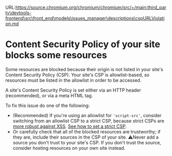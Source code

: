 URL:https://source.chromium.org/chromium/chromium/src/+/main:third_party\devtools-frontend\src\front_end\models\issues_manager\descriptions\cspURLViolation.md
# Content Security Policy of your site blocks some resources

Some resources are blocked because their origin is not listed in your site's Content Security Policy (CSP). Your site's CSP is allowlist-based, so resources must be listed in the allowlist in order to be accessed.

A site's Content Security Policy is set either via an HTTP header (recommended), or via a meta HTML tag.

To fix this issue do one of the following:

* (Recommended) If you're using an allowlist for `'script-src'`, consider switching from an allowlist CSP to a strict CSP, because strict CSPs are [more robust against XSS](issuesCSPWhyStrictOverAllowlist). [See how to set a strict CSP](issuesCSPSetStrict).
* Or carefully check that all of the blocked resources are trustworthy; if they are, include their sources in the CSP of your site. ⚠️Never add a source you don't trust to your site's CSP. If you don't trust the source, consider hosting resources on your own site instead.